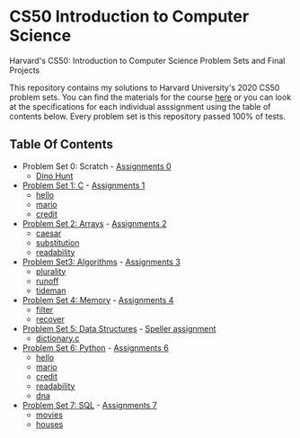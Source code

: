 # CS50 Introduction to Computer Science
Harvard's CS50: Introduction to Computer Science Problem Sets and Final Projects 

This repository contains my solutions to Harvard University's 2020 CS50 problem sets. You can find the materials for the course <a href="https://cs50.harvard.edu/x/2020/" target="_blank">here</a>
or you can look at the specifications for each individual asssignment using the table of contents below. Every problem set is this repository passed 100% of tests.


## Table Of Contents

- Problem Set 0: Scratch - <a href='https://cs50.harvard.edu/x/2020/psets/0/scratch/' target='_blank'> Assignments 0</a>
  * <a href='https://scratch.mit.edu/projects/379257758/'>Dino Hunt</a>
- [Problem Set 1: C](/C/pset1) - <a href='https://cs50.harvard.edu/x/2020/psets/1/' target='_blank'> Assignments 1</a>
  * [hello](/C/pset1/hello)
  * [mario](/C/pset1/mario/)
  * [credit](/C/pset1/credit)
- [Problem Set 2: Arrays](/C/pset2) - <a href='https://cs50.harvard.edu/x/2020/psets/2/' target='_blank'> Assignments 2</a> 
  * [caesar](/C/pset2/caesar)
  * [substitution](/C/pset2/substitution)
  * [readability](/C/pset2/readability)
- [Problem Set3: Algorithms](/C/pset3) - <a href='https://cs50.harvard.edu/x/2020/psets/3/' target='_blank'> Assignments 3</a> 
  * [plurality](/C/pset3/plurality)
  * [runoff](/C/pset3/runoff)
  * [tideman](/C/pset3/tideman)
- [Problem Set 4: Memory](/C/pset4) - <a href='https://cs50.harvard.edu/x/2020/psets/4/' target='_blank'> Assignments 4</a> 
  * [filter](/C/pset4/filter)
  * [recover](/C/pset4/recover)
- [Problem Set 5: Data Structures](/C/pset5/speller) - <a href='https://cs50.harvard.edu/x/2020/psets/5/speller/' target='_blank'> Speller assignment</a>
  * [dictionary.c](/C/pset5/speller/dictionary.c)
- [Problem Set 6: Python](/Python/pset6/) - <a href='https://cs50.harvard.edu/x/2020/psets/6/' target='_blank'> Assignments 6</a>
  * [hello](/Python/pset6/hello)
  * [mario](/Python/pset6/mario/more)
  * [credit](/Python/pset6/credit)
  * [readability](/Python/pset6/readability)
  * [dna](/Python/pset6/dna)
- [Problem Set 7: SQL](/Python/pset7/) - <a href='https://cs50.harvard.edu/x/2020/psets/7/' target='_blank'> Assignments 7</a>
  * [movies](/Python/pset7/movies)
  * [houses](/Python/pset7/houses/houses)
